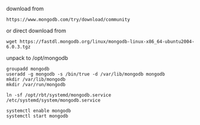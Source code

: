 download from 

```
https://www.mongodb.com/try/download/community
```

or direct download from

```
wget https://fastdl.mongodb.org/linux/mongodb-linux-x86_64-ubuntu2004-6.0.3.tgz
```

unpack to /opt/mongodb

```
groupadd mongodb
useradd -g mongodb -s /bin/true -d /var/lib/mongodb mongodb
mkdir /var/lib/mongodb
mkdir /var/run/mongodb
```

```
ln -sf /opt/rbt/systemd/mongodb.service /etc/systemd/system/mongodb.service
```

```
systemctl enable mongodb
systemctl start mongodb
```